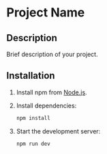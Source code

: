 
# Project Name

## Description
Brief description of your project.

## Installation

1. Install npm from [Node.js](https://nodejs.org/).
2. Install dependencies:

   ```bash
   npm install
   ```

3. Start the development server:

   ```bash
   npm run dev
   ```
